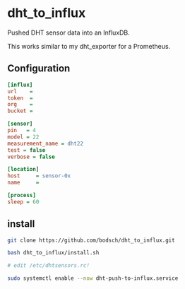 # dht_to_influx

Pushed DHT sensor data into an InfluxDB.

This works similar to my dht_exporter for a Prometheus.

## Configuration

```ini
[influx]
url    =
token  =
org    =
bucket =

[sensor]
pin   = 4
model = 22
measurement_name = dht22
test = false
verbose = false

[location]
host     = sensor-0x
name     =

[process]
sleep = 60
```

## install


```bash
git clone https://github.com/bodsch/dht_to_influx.git

bash dht_to_influx/install.sh

# edit /etc/dhtsensors.rc!

sudo systemctl enable --now dht-push-to-influx.service
```
